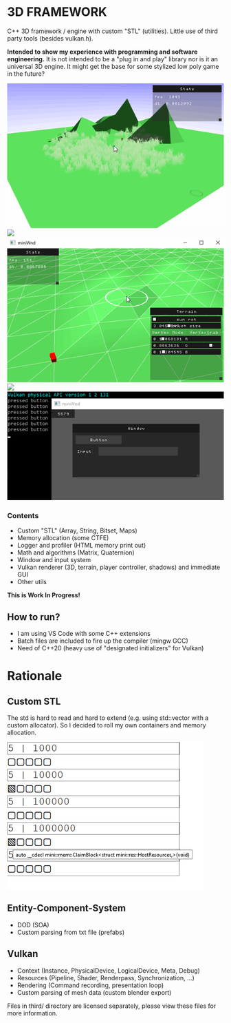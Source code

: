 # 3D FRAMEWORK
C++ 3D framework / engine with custom "STL" (utilities).
Little use of third party tools (besides vulkan.h).

**Intended to show my experience with programming and software engineering.**
It is not intended to be a "plug in and play" library nor is it an universal 3D engine.
It might get the base for some stylized low poly game in the future?

![](Media/Progress/2020_09_03_grassPerf.gif)
![](Media/Progress/2020_08_25_grass.gif)
![](Media/Progress/2020_08_14_terrainEdit.gif)
![](Media/Progress/2020_08_04_terrainStichPlayerMove.gif)
![](Media/Progress/2020_07_04_ui_wnd.gif)

### Contents
- Custom "STL" (Array, String, Bitset, Maps)
- Memory allocation (some CTFE)
- Logger and profiler (HTML memory print out)
- Math and algorithms (Matrix, Quaternion)
- Window and input system
- Vulkan renderer (3D, terrain, player controller, shadows) and immediate GUI
- Other utils

**This is Work In Progress!**


## How to run?
- I am using VS Code with some C++ extensions
- Batch files are included to fire up the compiler (mingw GCC)
- Need of C++20 (heavy use of "designated initializers" for Vulkan)


# Rationale

## Custom STL
The std is hard to read and hard to extend (e.g. using std::vector with a custom allocator).
So I decided to roll my own containers and memory allocation.

![](media/progress/2020_08_08_AllocationView.png)

## Entity-Component-System
- DOD (SOA)
- Custom parsing from txt file (prefabs)

## Vulkan
- Context   (Instance, PhysicalDevice, LogicalDevice, Meta, Debug)
- Resources (Pipeline, Shader, Renderpass, Synchronization, ...)
- Rendering (Command recording, presentation loop)
- Custom parsing of mesh data (custom blender export)

Files in third/ directory are licensed separately, please view these files for more information.
